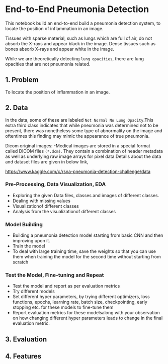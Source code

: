 
# End-to-End Pneumonia Detection 

This notebook build an end-to-end build a pneumonia detection system, to locate the position of inflammation in an image.

Tissues with sparse material, such as lungs which are full of air, do not absorb the X-rays and appear black in the image. Dense tissues such as bones absorb X-rays and appear white in the image.

While we are theoretically detecting `lung opacities`, there are lung opacities that are not pneumonia related.

## 1. Problem

To locate the position of inflammation in an image.

## 2. Data

In the data, some of these are labeled `Not Normal No Lung Opacity`.This extra third class indicates that while pneumonia was determined not to be present, there was nonetheless some type of abnormality on the image and oftentimes this finding may mimic the appearance of true pneumonia.

Dicom original images: -Medical images are stored in a special format called DICOM files `(*.dcm)`. They contain a combination of header metadata as well as underlying raw image arrays for pixel data.Details about the data and dataset files are given in below link,

https://www.kaggle.com/c/rsna-pneumonia-detection-challenge/data

### Pre-Processing, Data Visualization, EDA 

* Exploring the given Data files, classes and images of different classes.
* Dealing with missing values
* Visualizationof different classes 
* Analysis from the visualizationof different classes


### Model Building 

* Building a pneumonia detection model starting from basic CNN and then improving upon it.
* Train the model
* To deal with large training time, save the weights so that you can use them when training the model for the second time without starting from scratch


### Test the Model, Fine-tuning and Repeat

* Test the model and report as per evaluation metrics
* Try different models
* Set different hyper parameters, by trying different optimizers, loss functions, epochs, learning rate, batch size, checkpointing, early stopping etc. for these models to fine-tune them
* Report evaluation metrics for these modelsalong with your observation on how changing different hyper parameters leads to change in the final evaluation metric.

## 3. Evaluation



## 4. Features

